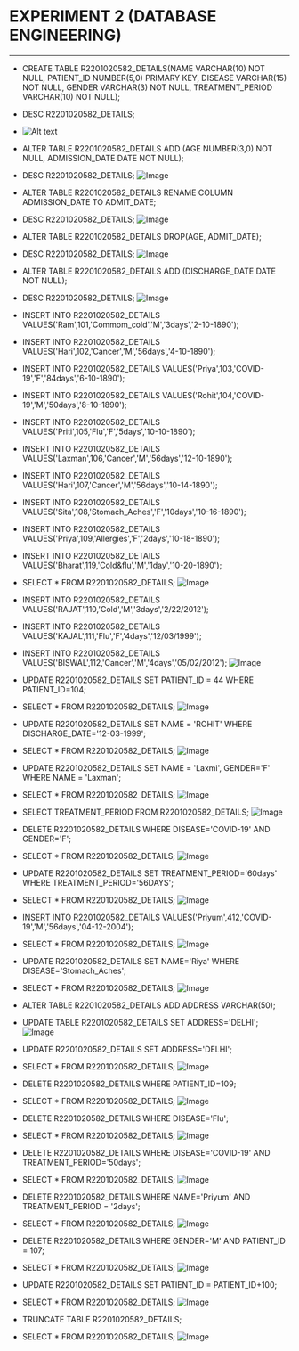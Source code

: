 # EXPERIMENT 2 (DATABASE ENGINEERING)
***
* CREATE TABLE R2201020582_DETAILS(NAME VARCHAR(10) NOT NULL, PATIENT_ID NUMBER(5,0) PRIMARY KEY, DISEASE VARCHAR(15) NOT NULL, GENDER VARCHAR(3) NOT NULL, TREATMENT_PERIOD VARCHAR(10) NOT NULL);
* DESC R2201020582_DETAILS;
* ![Alt text](<IMAGES/Screenshot 2024-01-25 194849.png>)

* ALTER TABLE R2201020582_DETAILS ADD (AGE NUMBER(3,0) NOT NULL, ADMISSION_DATE DATE NOT NULL);
* DESC R2201020582_DETAILS;
![Image](<IMAGES/Screenshot 2024-01-25 195551.png>)

* ALTER TABLE R2201020582_DETAILS RENAME COLUMN ADMISSION_DATE TO ADMIT_DATE;
* DESC R2201020582_DETAILS;
![Image](<IMAGES/Screenshot 2024-01-25 200826.png>)

* ALTER TABLE R2201020582_DETAILS DROP(AGE, ADMIT_DATE);
* DESC R2201020582_DETAILS;
![Image](<IMAGES/Screenshot 2024-01-25 201848.png>)

* ALTER TABLE R2201020582_DETAILS ADD (DISCHARGE_DATE DATE NOT NULL);
* DESC R2201020582_DETAILS;
![Image](<IMAGES/Screenshot 2024-01-25 204028.png>)

* INSERT INTO R2201020582_DETAILS VALUES('Ram',101,'Commom_cold','M','3days','2-10-1890');
* INSERT INTO R2201020582_DETAILS VALUES('Hari',102,'Cancer','M','56days','4-10-1890');
* INSERT INTO R2201020582_DETAILS VALUES('Priya',103,'COVID-19','F','84days','6-10-1890');
* INSERT INTO R2201020582_DETAILS VALUES('Rohit',104,'COVID-19','M','50days','8-10-1890');
* INSERT INTO R2201020582_DETAILS VALUES('Priti',105,'Flu','F','5days','10-10-1890');
* INSERT INTO R2201020582_DETAILS VALUES('Laxman',106,'Cancer','M','56days','12-10-1890');
* INSERT INTO R2201020582_DETAILS VALUES('Hari',107,'Cancer','M','56days','10-14-1890');
* INSERT INTO R2201020582_DETAILS VALUES('Sita',108,'Stomach_Aches','F','10days','10-16-1890');
* INSERT INTO R2201020582_DETAILS VALUES('Priya',109,'Allergies','F','2days','10-18-1890');
* INSERT INTO R2201020582_DETAILS VALUES('Bharat',119,'Cold&flu','M','1day','10-20-1890');
* SELECT * FROM R2201020582_DETAILS;
![Image](<IMAGES/Screenshot 2024-01-25 205118.png>)

* INSERT INTO R2201020582_DETAILS VALUES('RAJAT',110,'Cold','M','3days','2/22/2012');
* INSERT INTO R2201020582_DETAILS VALUES('KAJAL',111,'Flu','F','4days','12/03/1999');
* INSERT INTO R2201020582_DETAILS VALUES('BISWAL',112,'Cancer','M','4days','05/02/2012');
![Image](<IMAGES/Screenshot 2024-01-25 212531.png>)

* UPDATE R2201020582_DETAILS SET PATIENT_ID = 44 WHERE PATIENT_ID=104;
* SELECT * FROM R2201020582_DETAILS;
![Image](<IMAGES/Screenshot 2024-01-25 212821.png>)

* UPDATE R2201020582_DETAILS SET NAME = 'ROHIT' WHERE DISCHARGE_DATE='12-03-1999';
* SELECT * FROM R2201020582_DETAILS;
![Image](<IMAGES/Screenshot 2024-01-25 213158.png>)

* UPDATE R2201020582_DETAILS SET NAME = 'Laxmi', GENDER='F' WHERE NAME = 'Laxman';
* SELECT * FROM R2201020582_DETAILS;
![Image](<IMAGES/Screenshot 2024-01-26 010710.png>)

* SELECT TREATMENT_PERIOD FROM R2201020582_DETAILS;
![Image](<IMAGES/Screenshot 2024-01-26 010839.png>)

* DELETE R2201020582_DETAILS WHERE DISEASE='COVID-19' AND GENDER='F';
* SELECT * FROM R2201020582_DETAILS;
![Image](<IMAGES/Screenshot 2024-01-26 011125.png>)

* UPDATE R2201020582_DETAILS SET TREATMENT_PERIOD='60days' WHERE TREATMENT_PERIOD='56DAYS';
* SELECT * FROM R2201020582_DETAILS;
![Image](<IMAGES/Screenshot 2024-01-26 011321.png>)

* INSERT INTO R2201020582_DETAILS VALUES('Priyum',412,'COVID-19','M','56days','04-12-2004');
* SELECT * FROM R2201020582_DETAILS;
![Image](<IMAGES/Screenshot 2024-01-26 011654.png>)

* UPDATE R2201020582_DETAILS SET NAME='Riya' WHERE DISEASE='Stomach_Aches';
* SELECT * FROM R2201020582_DETAILS;
![Image](<IMAGES/Screenshot 2024-01-26 011909.png>)

* ALTER TABLE R2201020582_DETAILS ADD ADDRESS VARCHAR(50);
* UPDATE TABLE R2201020582_DETAILS SET ADDRESS='DELHI';
![Image](<IMAGES/Screenshot 2024-01-26 012223.png>)

* UPDATE R2201020582_DETAILS SET ADDRESS='DELHI';
* SELECT * FROM R2201020582_DETAILS;
![Image](<IMAGES/Screenshot 2024-01-26 012358.png>)

* DELETE R2201020582_DETAILS WHERE PATIENT_ID=109;
* SELECT * FROM R2201020582_DETAILS;
![Image](<IMAGES/Screenshot 2024-01-26 012712.png>)

* DELETE R2201020582_DETAILS WHERE DISEASE='Flu';
* SELECT * FROM R2201020582_DETAILS;
![Image](<IMAGES/Screenshot 2024-01-26 012813.png>)

* DELETE R2201020582_DETAILS WHERE DISEASE='COVID-19' AND TREATMENT_PERIOD='50days';
* SELECT * FROM R2201020582_DETAILS;
![Image](<IMAGES/Screenshot 2024-01-26 013050.png>)

* DELETE R2201020582_DETAILS WHERE NAME='Priyum' AND TREATMENT_PERIOD = '2days';
* SELECT * FROM R2201020582_DETAILS;
![Image](<IMAGES/Screenshot 2024-01-26 013430.png>)

* DELETE R2201020582_DETAILS WHERE GENDER='M' AND PATIENT_ID = 107;
* SELECT * FROM R2201020582_DETAILS;
![Image](<IMAGES/Screenshot 2024-01-26 013603.png>)

* UPDATE R2201020582_DETAILS SET PATIENT_ID = PATIENT_ID+100;
* SELECT * FROM R2201020582_DETAILS;
![Image](<IMAGES/Screenshot 2024-01-26 013743.png>)

* TRUNCATE TABLE R2201020582_DETAILS;
* SELECT * FROM R2201020582_DETAILS;
![Image](<IMAGES/Screenshot 2024-01-26 013840.png>)